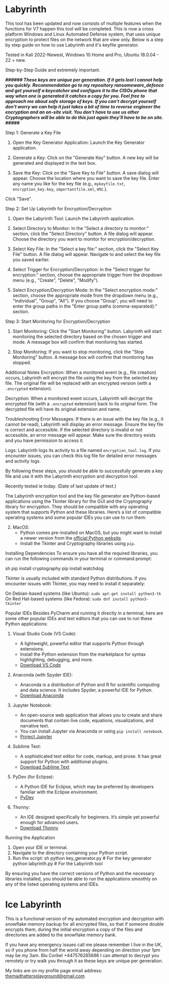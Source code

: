 # Labyrinth

This tool has been updated and now consists of multiple features when the functions for V7 happen this tool will be completed.
This is now a cross platform Windows and Linux Automated Defense system, that uses unique encryption to protect files on the network that are view only.
Below is a step by step guide on how to use Labyrinth and it's keyfile generator.

Tested in Kali 2022-Newest, Windows 10 Home and Pro, Ubuntu 18.0.04 - 22 + new.

Step-by-Step Guide and extremely important.

*****###### These keys are unique per generation. If it gets lost I cannot help you quickly. Recommendation go to my repository ransomeware_defence and get yourself a keycatcher and configure it to the CISOs phone that way when one is generated it catches a copy for you. Feel free to approach me about safe storage of keys. If you can't decrypt yourself don't worry we can help it just takes a bit of time to reverse engineer the encryption and an on-site visit. You don't have to use us other Cryptographers will be able to do this just again they'll have to be on site. #####*****

Step 1: Generate a Key File
1. Open the Key Generator Application:
Launch the Key Generator application.

2. Generate a Key:
Click on the "Generate Key" button.
A new key will be generated and displayed in the text box.

3. Save the Key:
Click on the "Save Key to File" button.
A save dialog will appear.
Choose the location where you want to save the key file.
Enter any name you like for the key file (e.g., `mykeyfile.txt`, `encryption_key.key`, `importantfile.xml`, etc.).
 
Click "Save".

Step 2: Set Up Labyrinth for Encryption/Decryption
1. Open the Labyrinth Tool:
Launch the Labyrinth application.

2. Select Directory to Monitor:
In the "Select a directory to monitor:" section, click the "Select Directory" button.
A file dialog will appear.
Choose the directory you want to monitor for encryption/decryption.

3. Select Key File:
In the "Select a key file:" section, click the "Select Key File" button.
A file dialog will appear.
Navigate to and select the key file you saved earlier.

4. Select Trigger for Encryption/Decryption:
In the "Select trigger for encryption:" section, choose the appropriate trigger from the dropdown menu (e.g., "Create", "Delete", "Modify").

5. Select Encryption/Decryption Mode:
In the "Select encryption mode:" section, choose the appropriate mode from the dropdown menu (e.g., "Individual", "Group", "All").
If you choose "Group", you will need to enter the group paths in the "Enter group paths (comma-separated):" section.

Step 3: Start Monitoring for Encryption/Decryption
1. Start Monitoring:
Click the "Start Monitoring" button.
Labyrinth will start monitoring the selected directory based on the chosen trigger and mode.
A message box will confirm that monitoring has started.

2. Stop Monitoring:
If you want to stop monitoring, click the "Stop Monitoring" button.
A message box will confirm that monitoring has stopped.

Additional Notes
Encryption:
When a monitored event (e.g., file creation) occurs, Labyrinth will encrypt the file using the key from the selected key file.
The original file will be replaced with an encrypted version (with a `.encrypted` extension).

Decryption:
When a monitored event occurs, Labyrinth will decrypt the encrypted file (with a `.encrypted` extension) back to its original form.
The decrypted file will have its original extension and name.

Troubleshooting
Error Messages:
If there is an issue with the key file (e.g., it cannot be read), Labyrinth will display an error message. Ensure the key file is correct and accessible.
If the selected directory is invalid or not accessible, an error message will appear. Make sure the directory exists and you have permission to access it.

Logs:
Labyrinth logs its activity to a file named `encryption_tool.log`. If you encounter issues, you can check this log file for detailed error messages and activity logs.

By following these steps, you should be able to successfully generate a key file and use it with the Labyrinth encryption and decryption tool.

Recently tested ie today. (Date of last update of text.)

The Labyrinth encryption tool and the key file generator are Python-based applications using the Tkinter library for the GUI and the Cryptography library for encryption. 
They should be compatible with any operating system that supports Python and these libraries. 
Here’s a list of compatible operating systems and some popular IDEs you can use to run them:



2. MacOS:
   - Python comes pre-installed on MacOS, but you might want to install a newer version from the [official Python website](https://www.python.org/downloads/).
   - Install the Tkinter and Cryptography libraries using `pip`.

Installing Dependencies
To ensure you have all the required libraries, you can run the following commands in your terminal or command prompt:

sh
pip install cryptography
pip install watchdog

Tkinter is usually included with standard Python distributions. If you encounter issues with Tkinter, you may need to install it separately:

On Debian-based systems (like Ubuntu): `sudo apt-get install python3-tk`
On Red Hat-based systems (like Fedora): `sudo dnf install python3-tkinter`

Popular IDEs
Besides PyCharm and running it directly in a terminal, here are some other popular IDEs and text editors that you can use to run these Python applications:

1. Visual Studio Code (VS Code):
   - A lightweight, powerful editor that supports Python through extensions.
   - Install the Python extension from the marketplace for syntax highlighting, debugging, and more.
   - [Download VS Code](https://code.visualstudio.com/)

2. Anaconda (with Spyder IDE):
   - Anaconda is a distribution of Python and R for scientific computing and data science. It includes Spyder, a powerful IDE for Python.
   - [Download Anaconda](https://www.anaconda.com/products/distribution)

3. Jupyter Notebook:
   - An open-source web application that allows you to create and share documents that contain live code, equations, visualizations, and narrative text.
   - You can install Jupyter via Anaconda or using `pip install notebook`.
   - [Project Jupyter](https://jupyter.org/)

4. Sublime Text:
   - A sophisticated text editor for code, markup, and prose. It has great support for Python with additional plugins.
   - [Download Sublime Text](https://www.sublimetext.com/)

5. PyDev (for Eclipse):
   - A Python IDE for Eclipse, which may be preferred by developers familiar with the Eclipse environment.
   - [PyDev](http://www.pydev.org/)

6. Thonny:
   - An IDE designed specifically for beginners. It’s simple yet powerful enough for advanced users.
   - [Download Thonny](https://thonny.org/)

Running the Application
1. Open your IDE or terminal.
2. Navigate to the directory containing your Python script.
3. Run the script:
sh
   python key_generator.py  # For the key generator
   python labyrinth.py      # For the Labyrinth tool

By ensuring you have the correct versions of Python and the necessary libraries installed, you should be able to run the applications smoothly on any of the listed operating systems and IDEs.

# Ice Labyrinth 
This is a functional version of my automated encryption and decryption with snowflake memory backup for all encrypted files,
so that if someone double encrypts them, during the initial encryption a copy of the files and directories are added to the snowflake memory bank.

If you have any emergency issues call me please remember I live in the UK, so if you phone from half the world away depending on direction your 1pm may be my 3am.
Blu Corbel +447576285686 
I can attempt to decrypt you remotely or try walk you through it as these keys are unique per generation.

My links are on my profile page
email address: themadhattersplayground@gmail.com

